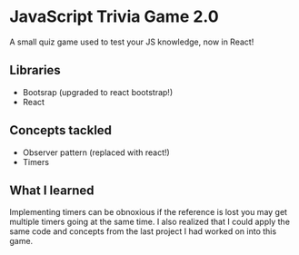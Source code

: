 # JavaScript Trivia Game 2.0

A small quiz game used to test your JS knowledge, now in React! 

## Libraries

- Bootsrap (upgraded to react bootstrap!)
- React

## Concepts tackled

- Observer pattern (replaced with react!)
- Timers

## What I learned

Implementing timers can be obnoxious if the reference is lost you may get multiple timers going at the same time. I also realized that I could 
apply the same code and concepts from the last project I had worked on into this game.
